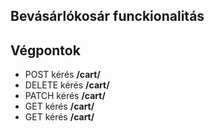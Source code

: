 ## Bevásárlókosár funckionalitás
## Végpontok

- POST kérés **/cart/**
- DELETE kérés **/cart/**
- PATCH kérés **/cart/**
- GET kérés **/cart/**
- GET kérés **/cart/**